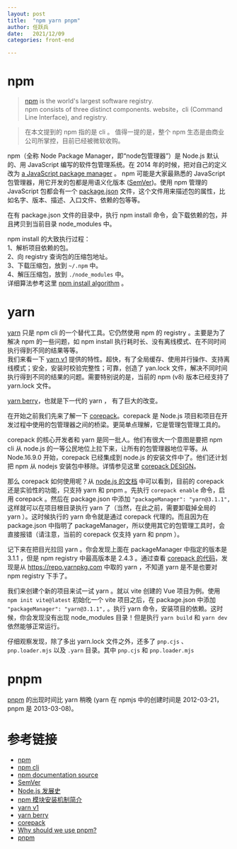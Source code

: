 ```yaml
---
layout: post
title:  "npm yarn pnpm"
author:	任跃兵
date:   2021/12/09         
categories: front-end

---
```



# npm
> [npm](https://www.npmjs.com/) is the world's largest software registry.   
> npm consists of three distinct components. website，cli (Command Line Interface), and registry.

> 在本文提到的 npm 指的是 cli 。 值得一提的是，整个 npm 生态是由商业公司所掌控，目前已经被微软收购。

npm（全称 Node Package Manager，即“node包管理器”）是 Node.js 默认的、用 JavaScript 编写的软件包管理系统。在 2014 年的时候，把对自己的定义改为 [a JavaScript package manager](https://github.com/npm/cli/commit/cbb890eeacc0501ba1b8c6955f1c829c8af9f486) 。
npm 可能是大家最熟悉的 JavaScript 包管理器，用它开发的包都是用语义化版本 ([SemVer](https://semver.org/lang/zh-CN/))。使用 npm 管理的 JavaScript 包都会有一个 [package.json](https://docs.npmjs.com/cli/v8/configuring-npm/package-json) 文件，这个文件用来描述包的属性，比如名字、版本、描述、入口文件、依赖的包等等。

在有 package.json 文件的目录中，执行 npm install 命令，会下载依赖的包，并且拷贝到当前目录 node_modules 中。

npm install 的大致执行过程：  
1、解析项目依赖的包。  
2、向 registry 查询包的压缩包地址。  
3、下载压缩包，放到 `~/.npm` 中。  
4、解压压缩包，放到 `./node_modules` 中。  
详细算法参考这里 [npm install algorithm](https://github.com/npm/documentation/blob/main/content/cli/v6/commands/npm-install.md#algorithm) 。

# yarn
[yarn](https://yarnpkg.com/) 只是 npm cli 的一个替代工具。它仍然使用 npm 的 registry 。主要是为了解决 npm 的一些问题，如 npm install 执行耗时长、没有离线模式、在不同时间执行得到不同的结果等等。  
我们来看一下 [yarn v1](https://classic.yarnpkg.com/lang/en/) 提供的特性。超快，有了全局缓存、使用并行操作、支持离线模式；安全，安装时校验完整性；可靠，创造了 yan.lock 文件，解决不同时间执行得到不同的结果的问题。需要特别说的是，当前的 npm (v8) 版本已经支持了 yarn.lock 文件。

[yarn berry](https://yarnpkg.com/)，也就是下一代的 yarn ， 有了巨大的改变。

在开始之前我们先来了解一下 [corepack](https://github.com/nodejs/corepack)。corepack 是 Node.js 项目和项目在开发过程中使用的包管理器之间的桥梁。更简单点理解，它是管理包管理工具的。

corepack 的核心开发者和 yarn 是同一批人。他们有很大一个意图是要把 npm cli 从 node.js 的一等公民地位上拉下来，让所有的包管理器地位平等。从 Node.16.9.0 开始，corepack 已经集成到 node.js 的安装文件中了。他们还计划把 npm 从 nodejs 安装包中移除。详情参见这里 [corepack DESIGN](https://github.com/nodejs/corepack/blob/49ea6a2/DESIGN.md#envisioned-workflow)。

那么 corepack 如何使用呢？从 [node.js 的文档](https://nodejs.org/dist/latest-v16.x/docs/api/corepack.html) 中可以看到，目前的 corepack 还是实验性的功能，只支持 yarn 和 pnpm 。先执行 `corepack enable` 命令，启用 corepack 。然后在 package.json 中添加 `"packageManager": "yarn@3.1.1",`  这样就可以在项目根目录执行 yarn 了（当然，在此之前，需要卸载掉全局的 yarn ）。这时候执行的 yarn 命令就是通过 corepack 代理的。而且因为在 package.json 中指明了 packageManager，所以使用其它的包管理工具时，会直接报错（请注意，当前的 corepack 仅支持 yarn 和 pnpm ）。

记下来在把目光拉回 yarn 。你会发现上面在 packageManager 中指定的版本是 3.1.1 ，但是 npm registry 中最高版本是 2.4.3 。通过查看 [corepack 的代码](https://github.com/nodejs/corepack/blob/3b2961aaa8a8f823fcc63eada88379ca00638d7c/config.json#L80)，发现是从 https://repo.yarnpkg.com 中取的 yarn ，不知道 yarn 是不是也要对 npm registry 下手了。

我们来创建个新的项目来试一试 yarn 。就以 vite 创建的 Vue 项目为例。使用 `npm init vite@latest` 初始化一个 vite 项目之后，在 package.json 中添加 `"packageManager": "yarn@3.1.1",` 。执行 yarn 命令，安装项目的依赖。这时候，你会发现没有出现 node_modules 目录！但是执行 `yarn build` 和 `yarn dev` 依然能够正常运行。

仔细观察发现，除了多出 yarn.lock 文件之外，还多了 `pnp.cjs` 、 `pnp.loader.mjs` 以及 `.yarn` 目录。其中 `pnp.cjs` 和 `pnp.loader.mjs` 

# pnpm
[pnpm](https://pnpm.io/) 的出现时间比 yarn 稍晚 (yarn 在 npmjs 中的创建时间是 2012-03-21，pnpm 是 2013-03-08)。


# 参考链接
- [npm](https://www.npmjs.com/)
- [npm cli](https://github.com/npm/cli/)
- [npm documentation source](https://github.com/npm/documentation)
- [SemVer](https://semver.org/lang/zh-CN/)
- [Node.js 发展史](http://www.ayqy.net/blog/node-js发展史/)
- [npm 模块安装机制简介](https://www.ruanyifeng.com/blog/2016/01/npm-install.html)
- [yarn v1](https://classic.yarnpkg.com/lang/en/)
- [yarn berry](https://yarnpkg.com/)
- [corepack](https://github.com/nodejs/corepack)
- [Why should we use pnpm?](https://www.kochan.io/nodejs/why-should-we-use-pnpm.html)
- [pnpm](https://pnpm.io/)
